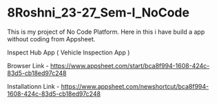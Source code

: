# 8Roshni_23-27_Sem-I_NoCode
This is my project of No Code Platform. Here in this i have build a app without coding from Appsheet. 

Inspect Hub App ( Vehicle Inspection App )

Browser Link - https://www.appsheet.com/start/bca8f994-1608-424c-83d5-cb18ed97c248

Installationn Link - https://www.appsheet.com/newshortcut/bca8f994-1608-424c-83d5-cb18ed97c248
